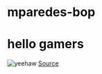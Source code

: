 # mparedes-bop
# hello gamers 
![yeehaw](https://i.pinimg.com/originals/b9/ca/ce/b9cace66ddca4f842c663e32a76a4a2f.jpg)
[Source](https://www.pinterest.ie/pin/297096906648263314/)
